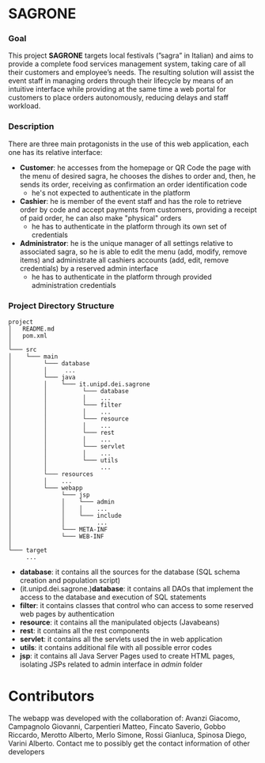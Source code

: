 # SAGRONE

### Goal
This project **SAGRONE** targets local festivals (”sagra” in Italian) and aims to provide a complete food services management
system, taking care of all their customers and employee’s needs. The resulting solution will assist the event staff in
managing orders through their lifecycle by means of an intuitive interface while providing at the same time a web
portal for customers to place orders autonomously, reducing delays and staff workload.

### Description
There are three main protagonists in the use of this web application, each one has its relative interface:

* **Customer**: he accesses from the homepage or QR Code the page with the menu of desired sagra, he chooses the dishes to order and, then, he sends its order, receiving as confirmation an order identification code 
    * he's not expected to authenticate in the platform
* **Cashier**: he is member of the event staff and has the role to retrieve order by code and accept payments from customers, providing a receipt of paid order, he can also make "physical" orders 
    * he has to authenticate in the platform through its own set of credentials
* **Administrator**: he is the unique manager of all settings relative to associated sagra, so he is able to edit the menu (add, modify, remove items) and administrate all cashiers accounts (add, edit, remove credentials) by a reserved admin interface 
    * he has to authenticate in the platform through provided administration credentials



### Project Directory Structure
```
project
│   README.md   
│   pom.xml
│
└─── src
│    └─── main
│         └─── database
│         │     ...
│         └─── java
│         │    └─── it.unipd.dei.sagrone
│         │          └─── database
│         │          │    ...
│         │          └─── filter   
│         │          │    ...
│         │          └─── resource
│         │          │    ...
│         │          └─── rest 
│         │          │    ...
│         │          └─── servlet   
│         │          │    ...
│         │          └─── utils
│         │               ...
│         └─── resources
│         │    ...
│         └─── webapp
│              └─── jsp
│              │    └─── admin
│              │    │    ...
│              │    └─── include                        
│              │         ...
│              └─── META-INF
│              └─── WEB-INF
│
└─── target
     ...
```

* **database**: it contains all the sources for the database (SQL schema creation and population script) 
* (it.unipd.dei.sagrone.)**database**: it contains all DAOs that implement the access to the database and execution of SQL statements
* **filter**: it contains classes that control who can access to some reserved web pages by authentication
* **resource**: it contains all the manipulated objects (Javabeans)
* **rest**: it contains all the rest components
* **servlet**: it contains all the servlets used the in web application
* **utils**: it contains additional file with all possible error codes
* **jsp**: it contains all Java Server Pages used to create HTML pages, isolating JSPs related to admin interface in _admin_ folder 

# Contributors
The webapp was developed with the collaboration of: Avanzi Giacomo, Campagnolo Giovanni, Carpentieri Matteo, Fincato Saverio, Gobbo Riccardo, Merotto Alberto, Merlo Simone, Rossi Gianluca, Spinosa Diego, Varini Alberto. Contact me to possibly get the contact information of other developers